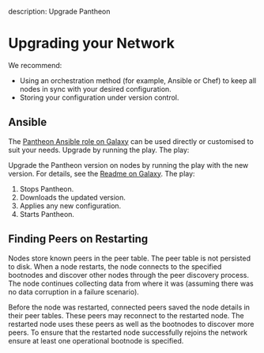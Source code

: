 description: Upgrade Pantheon     
<!--- END of page meta data -->

# Upgrading your Network 

We recommend: 

* Using an orchestration method (for example, Ansible or Chef) to keep all nodes in sync with your desired configuration. 
* Storing your configuration under version control. 

## Ansible 

The [Pantheon Ansible role on Galaxy](https://galaxy.ansible.com/pegasyseng/pantheon) can be used directly
or customised to suit your needs. Upgrade by running the play. The play: 

Upgrade the Pantheon version on nodes by running the play with the new version. For details, see the [Readme on Galaxy](https://galaxy.ansible.com/pegasyseng/pantheon). 
The play: 

1. Stops Pantheon.
1. Downloads the updated version.
1. Applies any new configuration.
1. Starts Pantheon.

## Finding Peers on Restarting 

Nodes store known peers in the peer table. The peer table is not persisted to disk. When a node restarts, 
the node connects to the specified bootnodes and discover other nodes through the peer discovery process. 
The node continues collecting data from where it was (assuming there was no data corruption in a failure scenario). 

Before the node was restarted, connected peers saved the node details in their peer tables. 
These peers may reconnect to the restarted node.  The restarted node uses these peers as well as the bootnodes 
to discover more peers. To ensure that the restarted node successfully rejoins the network ensure at least one operational bootnode is specified.


